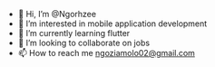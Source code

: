 - 👋 Hi, I’m @Ngorhzee
- 👀 I’m interested in mobile application development
- 🌱 I’m currently learning flutter
- 💞️ I’m looking to collaborate on jobs
- 📫 How to reach me ngoziamolo02@gmail.com

<!---
Ngorhzee/Ngorhzee is a ✨ special ✨ repository because its `README.md` (this file) appears on your GitHub profile.
You can click the Preview link to take a look at your changes.
--->
